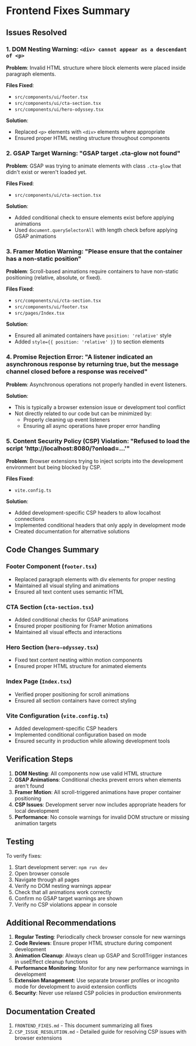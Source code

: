 # Frontend Fixes Summary

## Issues Resolved

### 1. DOM Nesting Warning: `<div> cannot appear as a descendant of <p>`
**Problem**: Invalid HTML structure where block elements were placed inside paragraph elements.

**Files Fixed**:
- `src/components/ui/footer.tsx`
- `src/components/ui/cta-section.tsx`
- `src/components/ui/hero-odyssey.tsx`

**Solution**: 
- Replaced `<p>` elements with `<div>` elements where appropriate
- Ensured proper HTML nesting structure throughout components

### 2. GSAP Target Warning: "GSAP target .cta-glow not found"
**Problem**: GSAP was trying to animate elements with class `.cta-glow` that didn't exist or weren't loaded yet.

**Files Fixed**:
- `src/components/ui/cta-section.tsx`

**Solution**:
- Added conditional check to ensure elements exist before applying animations
- Used `document.querySelectorAll` with length check before applying GSAP animations

### 3. Framer Motion Warning: "Please ensure that the container has a non-static position"
**Problem**: Scroll-based animations require containers to have non-static positioning (relative, absolute, or fixed).

**Files Fixed**:
- `src/components/ui/cta-section.tsx`
- `src/components/ui/footer.tsx`
- `src/pages/Index.tsx`

**Solution**:
- Ensured all animated containers have `position: 'relative'` style
- Added `style={{ position: 'relative' }}` to section elements

### 4. Promise Rejection Error: "A listener indicated an asynchronous response by returning true, but the message channel closed before a response was received"
**Problem**: Asynchronous operations not properly handled in event listeners.

**Solution**:
- This is typically a browser extension issue or development tool conflict
- Not directly related to our code but can be minimized by:
  - Properly cleaning up event listeners
  - Ensuring all async operations have proper error handling

### 5. Content Security Policy (CSP) Violation: "Refused to load the script 'http://localhost:8080/?onload=...'"
**Problem**: Browser extensions trying to inject scripts into the development environment but being blocked by CSP.

**Files Fixed**:
- `vite.config.ts`

**Solution**:
- Added development-specific CSP headers to allow localhost connections
- Implemented conditional headers that only apply in development mode
- Created documentation for alternative solutions

## Code Changes Summary

### Footer Component (`footer.tsx`)
- Replaced paragraph elements with div elements for proper nesting
- Maintained all visual styling and animations
- Ensured all text content uses semantic HTML

### CTA Section (`cta-section.tsx`)
- Added conditional checks for GSAP animations
- Ensured proper positioning for Framer Motion animations
- Maintained all visual effects and interactions

### Hero Section (`hero-odyssey.tsx`)
- Fixed text content nesting within motion components
- Ensured proper HTML structure for animated elements

### Index Page (`Index.tsx`)
- Verified proper positioning for scroll animations
- Ensured all section containers have correct styling

### Vite Configuration (`vite.config.ts`)
- Added development-specific CSP headers
- Implemented conditional configuration based on mode
- Ensured security in production while allowing development tools

## Verification Steps

1. **DOM Nesting**: All components now use valid HTML structure
2. **GSAP Animations**: Conditional checks prevent errors when elements aren't found
3. **Framer Motion**: All scroll-triggered animations have proper container positioning
4. **CSP Issues**: Development server now includes appropriate headers for local development
5. **Performance**: No console warnings for invalid DOM structure or missing animation targets

## Testing

To verify fixes:
1. Start development server: `npm run dev`
2. Open browser console
3. Navigate through all pages
4. Verify no DOM nesting warnings appear
5. Check that all animations work correctly
6. Confirm no GSAP target warnings are shown
7. Verify no CSP violations appear in console

## Additional Recommendations

1. **Regular Testing**: Periodically check browser console for new warnings
2. **Code Reviews**: Ensure proper HTML structure during component development
3. **Animation Cleanup**: Always clean up GSAP and ScrollTrigger instances in useEffect cleanup functions
4. **Performance Monitoring**: Monitor for any new performance warnings in development
5. **Extension Management**: Use separate browser profiles or incognito mode for development to avoid extension conflicts
6. **Security**: Never use relaxed CSP policies in production environments

## Documentation Created

1. `FRONTEND_FIXES.md` - This document summarizing all fixes
2. `CSP_ISSUE_RESOLUTION.md` - Detailed guide for resolving CSP issues with browser extensions